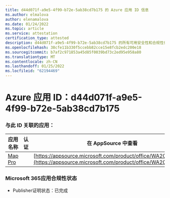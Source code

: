 ```yaml
---
title: d44d071f-a9e5-4f99-b72e-5ab38cd7b175 的 Azure 应用 ID 信息
ms.author: elmalova
author: elenamalova
ms.date: 01/24/2022
ms.topic: article
ms.service: attestation
certification_type: attested
description: d44d071f-a9e5-4f99-b72e-5ab38cd7b175 的所有可用安全性和合规性信息。
ms.openlocfilehash: 38cfe11b330f5ccebb82cce15e8fcb2edc200e18
ms.sourcegitcommit: b7af2c971853a45d85f0039bd73c2ed95e958a80
ms.translationtype: MT
ms.contentlocale: zh-CN
ms.lasthandoff: 01/25/2022
ms.locfileid: "62194469"
---
```

# <a name="azure-app-id-d44d071f-a9e5-4f99-b72e-5ab38cd7b175"></a>Azure 应用 ID：d44d071f-a9e5-4f99-b72e-5ab38cd7b175


### <a name="apps-associated-with-this-id"></a>与此 ID 关联的应用：
| **应用名称** | **认证** | **在 AppSource 中查看** |
|--------------|---------------|-----------------------|
| [Map Pro](https://docs.microsoft.com/microsoft-365-app-certification/forward/WA200003434) |  | [https://appsource.microsoft.com/product/office/WA200003434](https://appsource.microsoft.com/product/office/WA200003434) |

### <a name="microsoft-365-app-compliance-status"></a>Microsoft 365应用合规性状态
- Publisher证明状态：已完成
